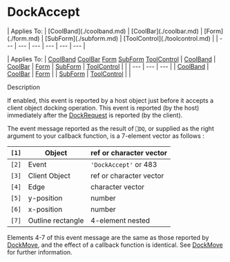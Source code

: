 




<h1 class="heading"><span class="name">DockAccept</span></h1>
| Applies To: | [CoolBand](./coolband.md) | [CoolBar](./coolbar.md) | [Form](./form.md) | [SubForm](./subform.md) | [ToolControl](./toolcontrol.md) |
| --- | --- | --- | --- | --- | ---  |

| Applies To: | [CoolBand](./coolband.md) [CoolBar](./coolbar.md) [Form](./form.md) [SubForm](./subform.md) [ToolControl](./toolcontrol.md) | [CoolBand](./coolband.md) | [CoolBar](./coolbar.md) | [Form](./form.md) | [SubForm](./subform.md) | [ToolControl](./toolcontrol.md) |  |
| --- | --- | ---  |
| [CoolBand](./coolband.md) | [CoolBar](./coolbar.md) | [Form](./form.md) |
| [SubForm](./subform.md) | [ToolControl](./toolcontrol.md) |  |


Description


If enabled, this event is reported by a host object just before it accepts a client object docking operation. This event is reported (by the host) immediately after the [DockRequest](./dockrequest.md) is reported (by the client).


The event message reported as the result of `⎕DQ`, or supplied as the right argument to your callback function, is a 7-element vector as follows :

| `[1]` | Object | ref or character vector |
| --- | --- | ---  |
| `[2]` | Event | `'DockAccept'` or 483 |
| `[3]` | Client Object | ref or character vector |
| `[4]` | Edge | character vector |
| `[5]` | y-position | number |
| `[6]` | x-position | number |
| `[7]` | Outline rectangle | 4-element nested |


Elements 4-7 of this event message are the same as those reported by [DockMove](./dockmove.md), and the effect of a callback function is identical. See [DockMove](./dockmove.md) for further information.



